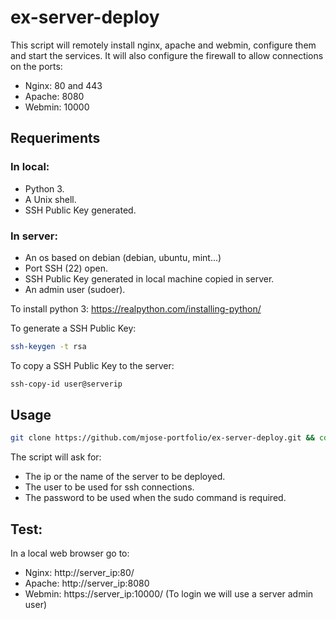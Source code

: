 # ex-server-deploy

This script will remotely install nginx, apache and webmin, configure them and start the services.
It will also configure the firewall to allow connections on the ports:

- Nginx: 80 and 443
- Apache: 8080
- Webmin: 10000

## Requeriments

### In local:

- Python 3.
- A Unix shell.
- SSH Public Key generated.

### In server:

- An os based on debian (debian, ubuntu, mint...)
- Port SSH (22) open.
- SSH Public Key generated in local machine copied in server.
- An admin user (sudoer).

To install python 3: https://realpython.com/installing-python/

To generate a SSH Public Key:

```bash
ssh-keygen -t rsa
```

To copy a SSH Public Key to the server:

```bash
ssh-copy-id user@serverip
```

## Usage

```bash
git clone https://github.com/mjose-portfolio/ex-server-deploy.git && cd ex-server-deploy.git && sh setup.sh
```

The script will ask for:

- The ip or the name of the server to be deployed.
- The user to be used for ssh connections.
- The password to be used when the sudo command is required.

## Test:

In a local web browser go to:

- Nginx: http://server_ip:80/
- Apache: http://server_ip:8080
- Webmin: https://server_ip:10000/ (To login we will use a server admin user)

